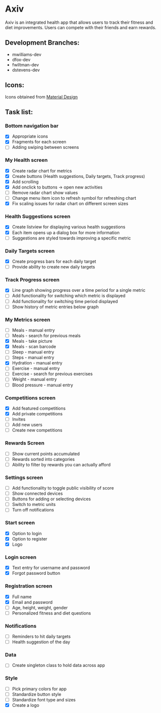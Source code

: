 # Axiv
Axiv is an integrated health app that allows users to track their fitness and
diet improvements. Users can compete with their friends and earn rewards.
## Development Branches:
* mwilliams-dev
* dfox-dev
* fwiltman-dev
* dstevens-dev
## Icons:
Icons obtained from [Material Design](https://material.io/tools/icons/)
## Task list:
### Bottom navigation bar
- [x] Appropriate icons
- [x] Fragments for each screen
- [ ] Adding swiping between screens
### My Health screen
- [x] Create radar chart for metrics
- [x] Create buttons (Health suggestions, Daily targets, Track progress)
- [x] Add scrolling
- [x] Add onclick to buttons -> open new activities
- [ ] Remove radar chart show values
- [ ] Change menu item icon to refresh symbol for refreshing chart
- [x] Fix scaling issues for radar chart on different screen sizes
### Health Suggestions screen
- [x] Create listview for displaying various health suggestions
- [x] Each item opens up a dialog box for more information
- [ ] Suggestions are styled towards improving a specific metric
### Daily Targets screen
- [x] Create progress bars for each daily target
- [ ] Provide ability to create new daily targets
### Track Progress screen
- [x] Line graph showing progress over a time period for a single metric 
- [ ] Add functionality for switching which metric is displayed
- [ ] Add functionality for switching time period displayed
- [ ] Show history of metric entries below graph
### My Metrics screen
- [ ] Meals - manual entry
- [ ] Meals - search for previous meals
- [x] Meals - take picture
- [x] Meals - scan barcode
- [ ] Sleep - manual entry
- [ ] Steps - manual entry
- [x] Hydration - manual entry
- [ ] Exercise - manual entry
- [ ] Exercise - search for previous exercises
- [ ] Weight - manual entry
- [ ] Blood pressure - manual entry
### Competitions screen
- [x] Add featured competitions
- [x] Add private competitions
- [ ] Invites
- [ ] Add new users
- [ ] Create new competitions
### Rewards Screen
- [ ] Show current points accumulated
- [ ] Rewards sorted into categories
- [ ] Ability to filter by rewards you can actually afford
### Settings screen
- [ ] Add functionality to toggle public visibility of score
- [ ] Show connected devices
- [ ] Buttons for adding or selecting devices
- [ ] Switch to metric units
- [ ] Turn off notifications
### Start screen
- [x] Option to login
- [x] Option to register
- [x] Logo
### Login screen
- [x] Text entry for username and password
- [x] Forgot password button 
### Registration screen
- [x] Full name
- [x] Email and password
- [ ] Age, height, weight, gender
- [ ] Personalized fitness and diet questions
### Notifications
- [ ] Reminders to hit daily targets
- [ ] Health suggestion of the day
### Data
- [ ] Create singleton class to hold data across app
### Style
- [ ] Pick primary colors for app
- [ ] Standardize button style
- [ ] Standardize font type and sizes
- [x] Create a logo
